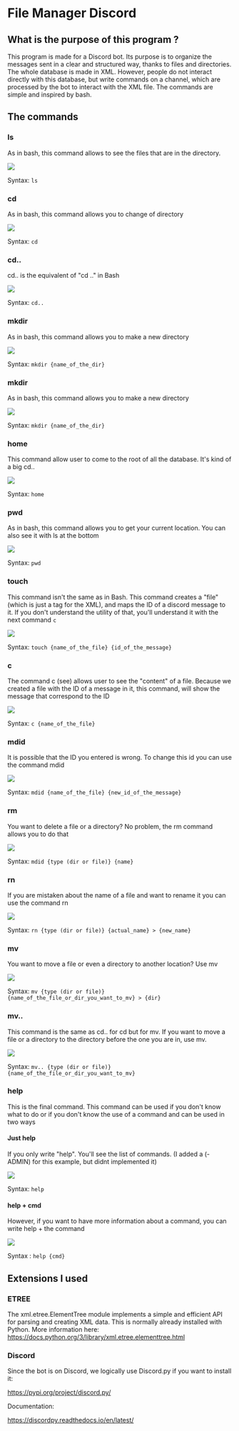 # File Manager Discord
## What is the purpose of this program ?

This program is made for a Discord bot. Its purpose is to organize the messages sent in a clear and structured way, thanks to files and directories. The whole database is made in XML. However, people do not interact directly with this database, but write commands on a channel, which are processed by the bot to interact with the XML file. The commands are simple and inspired by bash.

## The commands
### ls
As in bash, this command allows to see the files that are in the directory.

<img src="img/ls.png">

Syntax: `ls`


### cd
As in bash, this command allows you to change of directory

<img src="img/cd.png">

Syntax: `cd`

### cd..
cd.. is the equivalent of "cd .." in Bash

<img src="img/cd...png">

Syntax: `cd..`

### mkdir
As in bash, this command allows you to make a new directory

<img src="img/mkdir.png">

Syntax: `mkdir {name_of_the_dir}`

### mkdir
As in bash, this command allows you to make a new directory

<img src="img/mkdir.png">

Syntax: `mkdir {name_of_the_dir}`

### home
This command allow user to come to the root of all the database. It's kind of a big cd..

<img src="img/home.png">

Syntax: `home`

### pwd
As in bash, this command allows you to get your current location. You can also see it with ls at the bottom

<img src="img/pwd.png">

Syntax: `pwd`

### touch

This command isn't the same as in Bash. This command creates a "file" (which is just a tag for the XML), and maps the ID of a discord message to it. If you don't understand the utility of that, you'll understand it with the next command `c`

<img src="img/touch.png">

Syntax: `touch {name_of_the_file} {id_of_the_message}`

### c
The command c (see) allows user to see the "content" of a file. Because we created a file with the ID of a message in it, this command, will show the message that correspond to the ID

<img src="img/c.png">

Syntax: `c {name_of_the_file}`

### mdid
It is possible that the ID you entered is wrong. To change this id you can use the command mdid

<img src="img/mdid.png">

Syntax: `mdid {name_of_the_file} {new_id_of_the_message}`

### rm
You want to delete a file or a directory? No problem, the rm command allows you to do that

<img src="img/rm.png">

Syntax: `mdid {type (dir or file)} {name}`

### rn
If you are mistaken about the name of a file and want to rename it you can use the command rn

<img src="img/rn.png">

Syntax: `rn {type (dir or file)} {actual_name} > {new_name}`

### mv
You want to move a file or even a directory to another location? Use mv

<img src="img/mv.png">

Syntax: `mv {type (dir or file)} {name_of_the_file_or_dir_you_want_to_mv} > {dir}`

### mv..
This command is the same as cd.. for cd but for mv. If you want to move a file or a directory to the directory before the one you are in, use mv.

<img src="img/mv...png">

Syntax: `mv.. {type (dir or file)} {name_of_the_file_or_dir_you_want_to_mv}`


### help
This is the final command. This command can be used if you don't know what to do or if you don't know the use of a command and can be used in two ways
#### Just help
If you only write "help". You'll see the list of commands. (I added a (- ADMIN) for this example, but didnt implemented it)

<img src="img/help.png">

Syntax: `help`

#### help + cmd
However, if you want to have more information about a command, you can write help + the command

<img src="img/help2.png">

Syntax : `help {cmd}`

## Extensions I used
### ETREE
The xml.etree.ElementTree module implements a simple and efficient API for parsing and creating XML data. This is normally already installed with Python. More information here:
https://docs.python.org/3/library/xml.etree.elementtree.html

### Discord
Since the bot is on Discord, we logically use Discord.py
if you want to install it:

https://pypi.org/project/discord.py/



Documentation:


https://discordpy.readthedocs.io/en/latest/
